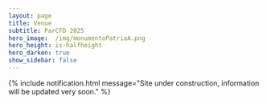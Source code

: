 ```yaml
---
layout: page
title: Venue
subtitle: ParCFD 2025
hero_image:  /img/monumentoPatriaA.png
hero_height: is-halfheight
hero_darken: true
show_sidebar: false
---
```


{% include notification.html message="Site under construction, information will be updated very soon." %}

<!-- The conference will take place at the ["Centro Peninsular en Humanidades y Ciencias Sociales"](https://www.cephcis.unam.mx/) (CEPHCIS), located in the downtown area of [Mérida City](https://visitmerida.mx/). CEPHCIS is an interdisciplinary research center in Humanities and Social Sciences, primarily dedicated to the study and analysis of regional and Latin American issues.

<img loading="lazy" src="/img/RendonPeniche.jpeg" alt="CEPHCIS" style="width: 600px; height: auto; display: block; margin: 0 auto"/>

Near CEPHCIS is [La Plancha Park](https://parquelaplancha.com/), located at the former Central Railway Station of Mérida, Yucatán. It is an innovative communal space where the region's cultural heritage blends with the modernity of urban landscaping. This unique park offers a wide variety of activities for all ages and interests, including a museum, gastronomic area, sports facilities, and artistic-cultural events, all designed to foster unforgettable experiences and become an integral part of its visitors' daily lives.

<img loading="lazy" src="/img/LaPlancha.jpeg" alt="La Plancha" style="width: 600px; height: auto; display: block; margin: 0 auto"/> -->